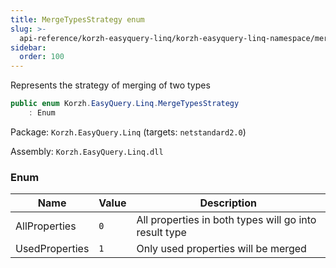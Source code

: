 ```yaml
---
title: MergeTypesStrategy enum
slug: >-
  api-reference/korzh-easyquery-linq/korzh-easyquery-linq-namespace/mergetypesstrategy-enum
sidebar:
  order: 100
---
```


Represents the strategy of merging of two types
```csharp
public enum Korzh.EasyQuery.Linq.MergeTypesStrategy
    : Enum

```
Package: `Korzh.EasyQuery.Linq` (targets: `netstandard2.0`)

Assembly: `Korzh.EasyQuery.Linq.dll`

### Enum

| Name | Value | Description | 
| --- | --- | --- | 
| AllProperties | `0` | All properties in both types will go into result type | 
| UsedProperties | `1` | Only used properties will be merged |
